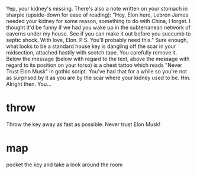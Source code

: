 Yep, your kidney's missing. There's also a note written on your stomach in sharpie (upside-down for ease of reading): "Hey, Elon here, Lebron James needed your kidney for some reason, something to do with China, I forget. I thought it'd be funny if we had you wake up in the subterranean network of caverns under my house. See if you can make it out before you succumb to septic shock. With love, Elon. P.S. You'll probably need this." Sure enough, what looks to be a standard house key is dangling off the scar in your midsection, attached hastily with scotch tape. You carefully remove it. Below the message (below with regard to the text, above the message with regard to its position on your torso) is a chest tattoo which reads "Never Trust Elon Musk" in gothic script. You've had that for a while so you're not as surprised by it as you are by the scar where your kidney used to be. Hm. Alright then. You...

# throw
Throw the key away as fast as possible. Never trust Elon Musk!

# map
pocket the key and take a look around the room
